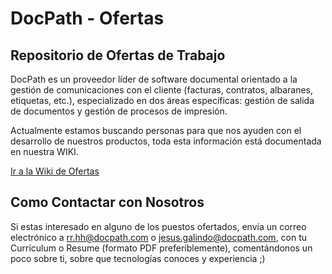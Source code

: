 # DocPath - Ofertas
 
## Repositorio de Ofertas de Trabajo

DocPath es un proveedor líder de software documental orientado a la gestión de comunicaciones con el cliente (facturas, contratos, albaranes, etiquetas, etc.), especializado en dos áreas específicas: gestión de salida de documentos y gestión de procesos de impresión. 

Actualmente estamos buscando personas para que nos ayuden con el desarrollo de nuestros productos, toda esta información está documentada en nuestra WIKI.

[Ir a la Wiki de Ofertas](https://github.com/docpath/joboffers/wiki)

## Como Contactar con Nosotros

Si estas interesado en alguno de los puestos ofertados, envía un correo electrónico a rr.hh@docpath.com o jesus.galindo@docpath.com, con tu Curriculum o Resume (formato PDF preferiblemente), comentándonos un poco sobre ti, sobre que tecnologías conoces y experiencia ;)
